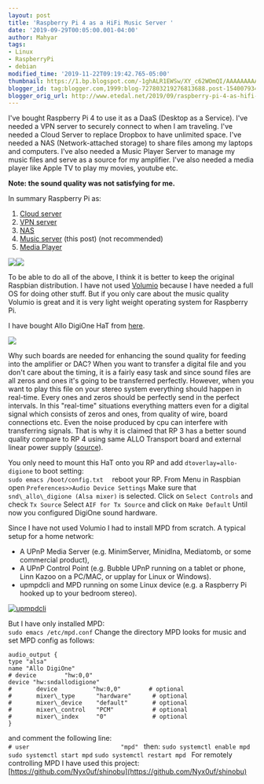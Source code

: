 ```yaml
---
layout: post
title: 'Raspberry Pi 4 as a HiFi Music Server '
date: '2019-09-29T00:05:00.001-04:00'
author: Mahyar
tags:
- Linux
- RaspberryPi
- debian
modified_time: '2019-11-22T09:19:42.765-05:00'
thumbnail: https://1.bp.blogspot.com/-1ghALR1EWSw/XY_c62WOmQI/AAAAAAAAA7w/tAey5M4DmikDlIEq9jr5fF0_U6d7kwDowCEwYBhgL/s72-c/JPEG%2Bimage-51AE4A518482-1.jpeg
blogger_id: tag:blogger.com,1999:blog-727803219276813688.post-1540079348099163230
blogger_orig_url: http://www.etedal.net/2019/09/raspberry-pi-4-as-hifi-music-server.html
---
```



I've bought Raspberry Pi 4 to use it as a DaaS (Desktop as a Service). I've needed a VPN server to securely connect to when I am traveling. I've needed a Cloud Server to replace Dropbox to have unlimited space. I've needed a NAS (Network-attached storage) to share files among my laptops and computers. I've also needed a Music Player Server to manage my music files and serve as a source for my amplifier. I've also needed a media player like Apple TV to play my movies, youtube etc.  
  
**Note: the sound quality was not satisfying for me.**  
  
In summary Raspberry Pi as:  
1. [Cloud server](http://www.etedal.net/2019/09/raspberry-pi-4-as-cloud-server.html)  
2. [VPN server](http://www.etedal.net/2019/09/raspberry-pi-4-as-vpn-server.html)  
3. [NAS](http://www.etedal.net/2019/09/raspberry-pi-4-as-nas.html)  
4. [Music server](http://www.etedal.net/2019/09/raspberry-pi-4-as-hifi-music-server.html) (this post) (not recommended)  
5. [Media Player](http://www.etedal.net/2019/09/raspberry-pi-4-as-media-player.html)  

[![](https://1.bp.blogspot.com/-1ghALR1EWSw/XY_c62WOmQI/AAAAAAAAA7w/tAey5M4DmikDlIEq9jr5fF0_U6d7kwDowCEwYBhgL/s320/JPEG%2Bimage-51AE4A518482-1.jpeg)](https://1.bp.blogspot.com/-1ghALR1EWSw/XY_c62WOmQI/AAAAAAAAA7w/tAey5M4DmikDlIEq9jr5fF0_U6d7kwDowCEwYBhgL/s1600/JPEG%2Bimage-51AE4A518482-1.jpeg)[![](https://1.bp.blogspot.com/-y0W5wo3PztY/XY_c6re4fTI/AAAAAAAAA7w/nqE1lWjRWqMRJKxm7D4ZlJaprZXIzjthwCEwYBhgL/s200/JPEG%2Bimage-233E2BAC51FD-1.jpeg)](https://1.bp.blogspot.com/-y0W5wo3PztY/XY_c6re4fTI/AAAAAAAAA7w/nqE1lWjRWqMRJKxm7D4ZlJaprZXIzjthwCEwYBhgL/s1600/JPEG%2Bimage-233E2BAC51FD-1.jpeg)

To be able to do all of the above, I think it is better to keep the original Raspbian distribution. I have not used [Volumio](https://volumio.org/) because I have needed a full OS for doing other stuff. But if you only care about the music quality Volumio is great and it is very light weight operating system for Raspberry Pi.  
  
I have bought Allo DigiOne HaT from [here](https://www.allo.com/sparky/digione.html).  

  
![](https://www.allo.com/shop/1719-large/digione.jpg)  
  
Why such boards are needed for enhancing the sound quality for feeding into the amplifier or DAC? When you want to transfer a digital file and you don't care about the timing, it is a fairly easy task and since sound files are all zeros and ones it's going to be transferred perfectly. However, when you want to play this file on your stereo system everything should happen in real-time. Every ones and zeros should be perfectly send in the perfect intervals. In this "real-time" situations everything matters even for a digital signal which consists of zeros and ones, from quality of wire, board connections etc. Even the noise produced by cpu can interfere with transferring signals. That is why it is claimed that RP 3 has a better sound quality compare to RP 4 using same ALLO Transport board and external linear power supply ([source](https://www.youtube.com/watch?v=cjqEPyMr1zI)).  
  
You only need to mount this HaT onto you RP and add `dtoverlay=allo-digione` to boot setting:  
`sudo emacs /boot/config.txt  `
reboot your RP.
From Menu in Raspbian open `Preferences>>Audio Device Settings`
Make sure that `snd\_allo\_digione (Alsa mixer)` is selected.
Click on `Select Controls` and check `Tx Source`
Select `AIF for Tx Source` and click on  `Make Default`
Until now you configured DigiOne sound hardware.

Since I have not used Volumio I had to install MPD from scratch. A typical setup for a home network:  
- A UPnP Media Server (e.g. MinimServer, Minidlna, Mediatomb, or some commercial product),  
- A UPnP Control Point (e.g. Bubble UPnP running on a tablet or phone, Linn Kazoo on a PC/MAC, or upplay for Linux or Windows).  
- upmpdcli and MPD running on some Linux device (e.g. a Raspberry Pi hooked up to your bedroom stereo).

[![upmpdcli](https://www.lesbonscomptes.com/upmpdcli/pics/upmpdcli.png)](https://www.lesbonscomptes.com/upmpdcli/pics/upmpdcli.png)

But I have only installed MPD:  
`sudo emacs /etc/mpd.conf`
Change the directory MPD looks for music and  set MPD config as follows:  
```
audio_output {
type "alsa"
name "Allo DigiOne"
# device        "hw:0,0" 
device "hw:sndallodigione"
#       device          "hw:0,0"        # optional 
#       mixer\_type      "hardware"      # optional 
#       mixer\_device    "default"       # optional 
#       mixer\_control   "PCM"           # optional 
#       mixer\_index     "0"             # optional 
}
```
and comment the following line:  
`# user                          "mpd" `
then:
`sudo systemctl enable mpd`
`sudo systemctl start mpd`
`sudo systemctl restart mpd `
For remotely controlling MPD I have used this project:
[https://github.com/Nyx0uf/shinobu](https://github.com/Nyx0uf/shinobu)
